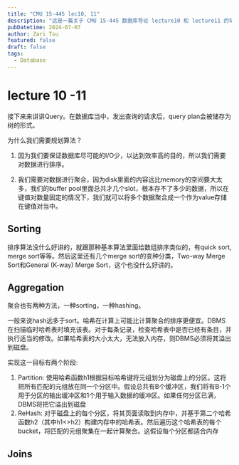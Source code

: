 ```yaml
---
title: "CMU 15-445 lec10, 11"
description: "这是一篇关于 CMU 15-445 数据库导论 lecture10 和 lecture11 的笔记，主要讲讲里面的DBMS需要的算法。"
pubDatetime: 2024-07-07
author: Zari Tsu
featured: false
draft: false
tags:
  - Database
---
```


# lecture 10 -11

接下来来讲讲Query。在数据库当中，发出查询的请求后，query plan会被储存为树的形式。

为什么我们需要规划算法？

1. 因为我们要保证数据库尽可能的I/O少，以达到效率高的目的，所以我们需要对数据进行排序。

2. 我们需要对数据进行聚合，因为disk里面的内容远比memory的空间要大太多，我们的buffer pool里面总共才几个slot，根本存不了多少的数据，所以在键值对数量固定的情况下，我们就可以将多个数据聚合成一个作为value存储在键值对当中。

## Sorting

排序算法没什么好讲的，就跟那种基本算法里面给数组排序类似的，有quick sort, merge sort等等。然后这里还有几个merge sort的变种分类，Two-way Merge Sort和General (K-way) Merge Sort，这个也没什么好讲的。

## Aggregation

聚合也有两种方法，一种sorting，一种hashing。

一般来说hash远多于sort。哈希在计算上可能比计算聚合的排序更便宜。DBMS在扫描临时哈希表时填充该表。对于每条记录，检查哈希表中是否已经有条目，并执行适当的修改。如果哈希表的大小太大，无法放入内存，则DBMS必须将其溢出到磁盘。

实现这一目标有两个阶段: 

1. Partition: 使用哈希函数h1根据目标哈希键将元组划分为磁盘上的分区。这将把所有匹配的元组放在同一个分区中。假设总共有B个缓冲区，我们将有B-1个用于分区的输出缓冲区和1个用于输入数据的缓冲区。如果任何分区已满，DBMS将把它溢出到磁盘
2. ReHash: 对于磁盘上的每个分区，将其页面读取到内存中，并基于第二个哈希函数h2（其中h1<>h2）构建内存中的哈希表。然后遍历这个哈希表的每个bucket，将匹配的元组聚集在一起计算聚合。这假设每个分区都适合内存

## Joins

